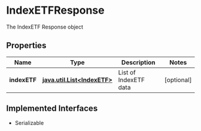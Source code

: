 

# IndexETFResponse

The IndexETF Response object

## Properties

Name | Type | Description | Notes
------------ | ------------- | ------------- | -------------
**indexETF** | [**java.util.List&lt;IndexETF&gt;**](IndexETF.md) | List of IndexETF data |  [optional]


## Implemented Interfaces

* Serializable


